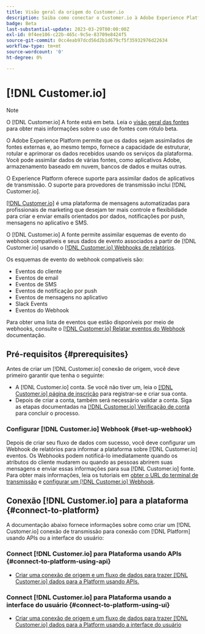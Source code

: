 ```yaml
---
title: Visão geral da origem do Customer.io
description: Saiba como conectar o Customer.io à Adobe Experience Platform usando APIs ou a interface do usuário, aproveitando webhooks
badge: Beta
last-substantial-update: 2023-03-29T00:00:00Z
exl-id: 0f4ee106-c22b-465c-9c5e-83709e8424f5
source-git-commit: 0cc4eab97dcd56d2b1d679cf5f35932976d22634
workflow-type: tm+mt
source-wordcount: '0'
ht-degree: 0%

---
```


# [!DNL Customer.io]

>[!NOTE]
>
>O [!DNL Customer.io] A fonte está em beta. Leia o [visão geral das fontes](../../home.md#terms-and-conditions) para obter mais informações sobre o uso de fontes com rótulo beta.

O Adobe Experience Platform permite que os dados sejam assimilados de fontes externas e, ao mesmo tempo, fornece a capacidade de estruturar, rotular e aprimorar os dados recebidos usando os serviços da plataforma. Você pode assimilar dados de várias fontes, como aplicativos Adobe, armazenamento baseado em nuvem, bancos de dados e muitas outras.

O Experience Platform oferece suporte para assimilar dados de aplicativos de transmissão. O suporte para provedores de transmissão inclui [!DNL Customer.io].

[[!DNL Customer.io]](https://customer.io/) é uma plataforma de mensagens automatizadas para profissionais de marketing que desejam ter mais controle e flexibilidade para criar e enviar emails orientados por dados, notificações por push, mensagens no aplicativo e SMS.

O [!DNL Customer.io] A fonte permite assimilar esquemas de evento do webhook compatíveis e seus dados de evento associados a partir de [!DNL Customer.io] usando o [[!DNL Customer.io] Webhooks de relatórios](https://customer.io/docs/api/webhooks/).

Os esquemas de evento do webhook compatíveis são:

* Eventos do cliente
* Eventos de email
* Eventos de SMS
* Eventos de notificação por push
* Eventos de mensagens no aplicativo
* Slack Events
* Eventos do Webhook

Para obter uma lista de eventos que estão disponíveis por meio de webhooks, consulte o [[!DNL Customer.io] Relatar eventos do Webhook](https://customer.io/docs/webhooks/#events) documentação.

## Pré-requisitos {#prerequisites}

Antes de criar um [!DNL Customer.io] conexão de origem, você deve primeiro garantir que tenha o seguinte:

* A [!DNL Customer.io] conta. Se você não tiver um, leia o [[!DNL Customer.io] página de inscrição](https://fly.customer.io/signup) para registrar-se e criar sua conta.
* Depois de criar a conta, também será necessário validar a conta. Siga as etapas documentadas na [[!DNL Customer.io] Verificação de conta](https://customer.io/docs/account-verification/) para concluir o processo.

### Configurar [!DNL Customer.io] Webhook {#set-up-webhook}

Depois de criar seu fluxo de dados com sucesso, você deve configurar um Webhook de relatórios para informar a plataforma sobre [!DNL Customer.io] eventos. Os Webhooks podem notificá-lo imediatamente quando os atributos do cliente mudarem ou quando as pessoas abrirem suas mensagens e enviar essas informações para sua [!DNL Customer.io] fonte. Para obter mais informações, leia os tutoriais em [obter o URL do terminal de transmissão](../../tutorials/ui/create/marketing-automation/customerio-webhook.md#get-streaming-endpoint) e [configurar um [!DNL Customer.io] Webhook](../../tutorials/ui/create/marketing-automation/customerio-webhook.md#set-up-webhook).

## Conexão [!DNL Customer.io] para a plataforma {#connect-to-platform}

A documentação abaixo fornece informações sobre como criar um [!DNL Customer.io] conexão de transmissão para conexão com [!DNL Platform] usando APIs ou a interface do usuário:

### Connect [!DNL Customer.io] para Plataforma usando APIs {#connect-to-platform-using-api}

* [Criar uma conexão de origem e um fluxo de dados para trazer [!DNL Customer.io] dados para a Platform usando APIs.](../../tutorials/api/create/marketing-automation/customerio-webhook.md)

### Connect [!DNL Customer.io] para Plataforma usando a interface do usuário {#connect-to-platform-using-ui}

* [Criar uma conexão de origem e um fluxo de dados para trazer [!DNL Customer.io] dados para a Platform usando a interface do usuário](../../tutorials/ui/create/marketing-automation/customerio-webhook.md)
